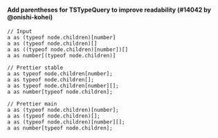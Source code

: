#### Add parentheses for TSTypeQuery to improve readability (#14042 by @onishi-kohei)

<!-- prettier-ignore -->
```tsx
// Input
a as (typeof node.children)[number]
a as (typeof node.children)[]
a as ((typeof node.children)[number])[]
a as number[(typeof node.children)]

// Prettier stable
a as typeof node.children[number];
a as typeof node.children[];
a as typeof node.children[number][];
a as number[typeof node.children];

// Prettier main
a as (typeof node.children)[number];
a as (typeof node.children)[];
a as (typeof node.children)[number][];
a as number[typeof node.children];
```

